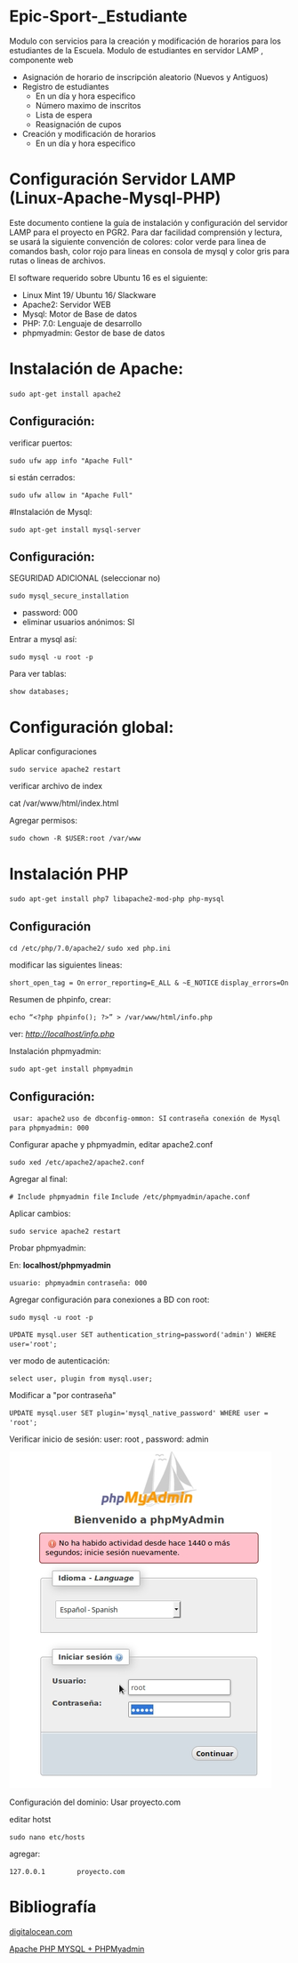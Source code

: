 # Epic-Sport-_Estudiante

Modulo con servicios para la creación y modificación de horarios para los estudiantes de la Escuela. Modulo de estudiantes en servidor LAMP , componente web 

- Asignación de horario de inscripción aleatorio (Nuevos y Antiguos)
- Registro de estudiantes
    - En un día y hora especifico    
    - Número maximo de inscritos
    - Lista de espera 
    - Reasignación de cupos
- Creación y modificación de horarios
    - En un día y hora especifico
    


# Configuración Servidor LAMP (Linux-Apache-Mysql-PHP)

Este documento contiene la guía de instalación y configuración del servidor LAMP para el proyecto en PGR2. Para dar facilidad comprensión y lectura, se usará la siguiente convención de colores: color verde para linea de comandos bash, color rojo para lineas en consola de mysql y color gris para rutas o lineas de archivos.

El software requerido sobre Ubuntu 16 es el siguiente:

- Linux Mint 19/ Ubuntu 16/ Slackware
- Apache2: Servidor WEB
- Mysql: Motor de Base de datos
- PHP: 7.0: Lenguaje de desarrollo
- phpmyadmin: Gestor de base de datos

# Instalación de Apache:

`sudo apt-get install apache2`

## Configuración:

verificar puertos:

`sudo ufw app info "Apache Full"`

si están cerrados:

`sudo ufw allow in "Apache Full"`

#Instalación de Mysql:

`sudo apt-get install mysql-server`

## Configuración:

SEGURIDAD ADICIONAL (seleccionar no)

`sudo mysql_secure_installation`

- password: 000
- eliminar usuarios anónimos: SI

Entrar a mysql así:

`sudo mysql -u root -p`

Para ver tablas:

`show databases;`

# Configuración global:

Aplicar configuraciones

`sudo service apache2 restart`

verificar archivo de index

cat /var/www/html/index.html

Agregar permisos:

`sudo chown -R $USER:root /var/www`

# Instalación PHP

`sudo apt-get install php7 libapache2-mod-php php-mysql`

## Configuración

`cd /etc/php/7.0/apache2/`
`sudo xed php.ini`

modificar las siguientes lineas:

`short_open_tag = On`
`error_reporting=E_ALL & ~E_NOTICE`
`display_errors=On`

Resumen de phpinfo, crear: 

`echo “<?php phpinfo(); ?>” > /var/www/html/info.php`

ver: [_http://localhost/info.php_](http://localhost/info.php)

Instalación phpmyadmin:

`sudo apt-get install phpmyadmin`

## Configuración:

` usar: apache2`
`uso de dbconfig-ommon: SI`
`contraseña conexión de Mysql para phpmyadmin: 000`

Configurar apache y phpmyadmin, editar apache2.conf

`sudo xed /etc/apache2/apache2.conf`

Agregar al final:

`# Include phpmyadmin file`
`Include /etc/phpmyadmin/apache.conf`

Aplicar cambios:

`sudo service apache2 restart`

Probar phpmyadmin:

En: __localhost/phpmyadmin__

`usuario: phpmyadmin`
`contraseña: 000`

Agregar configuración para conexiones a BD con root:

`sudo mysql -u root -p`

`UPDATE mysql.user SET authentication_string=password('admin') WHERE user='root';`

ver modo de autenticación:

`select user, plugin from mysql.user;`

Modificar a "por contraseña"

`UPDATE mysql.user SET plugin='mysql_native_password' WHERE user = 'root';`

Verificar inicio de sesión: user: root , password: admin

![phpmyadmin][img1]

Configuración del dominio: Usar proyecto.com

editar hotst

`sudo nano etc/hosts`

agregar:

`127.0.0.1        proyecto.com`

# Bibliografía

[digitalocean.com](https://www.digitalocean.com/community/tutorials/how-to-install-linux-apache-mysql-php-lamp-stack-on-ubuntu-16-04)

[Apache PHP MYSQL + PHPMyadmin](https://www.youtube.com/watch?v=YggXN_xJKbs)

[img1]: media/php.jpg "Ventana Login phpmyadmin"